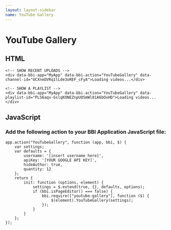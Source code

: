 ```yaml
---
layout: layout-sidebar
name: YouTube Gallery
---
```


# YouTube Gallery

## HTML

<pre class="line-numbers"><code class="language-markup">&lt;!-- SHOW RECENT UPLOADS -->
&lt;div data-bbi-app="MyApp" data-bbi-action="YouTubeGallery" data-channel-id="UCXneDVRq1lLde3oREF_cFyA">Loading videos...&lt;/div>

&lt;!-- SHOW A PLAYLIST -->
&lt;div data-bbi-app="MyApp" data-bbi-action="YouTubeGallery" data-playlist-id="PLS6aqv-GslqKONEZnpUOSmWl81A6bOxHD">Loading videos...&lt;/div></code></pre>

## JavaScript

### Add the following action to your BBI Application JavaScript file:

<pre class="line-numbers"><code class="language-javascript">app.action("YouTubeGallery", function (app, bbi, $) {
	var settings;
	var defaults = {
		username: '[insert username here]',
		apiKey: '[YOUR GOOGLE API KEY]',
        hideAuthor: true,
        quantity: 12
	};
	return {
		init: function (options, element) {
			settings = $.extend(true, {}, defaults, options);
			if (bbi.isPageEditor() === false) {
				bbi.require(["youtube-gallery"], function ($) {
					$(element).YouTubeGallery(settings);
				});
			}
		}
	};
});</code></pre>
